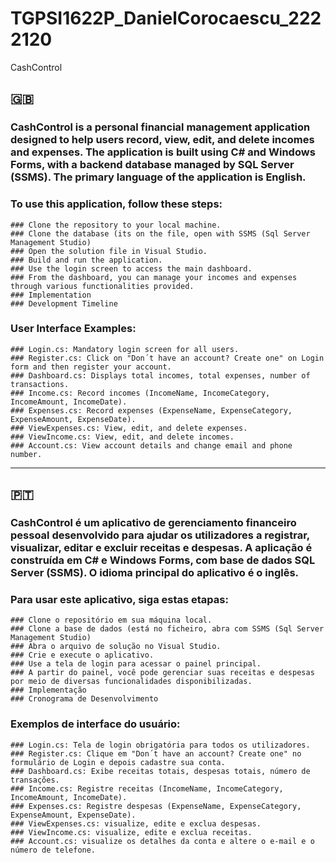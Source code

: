 # TGPSI1622P_DanielCorocaescu_2222120
CashControl

## 🇬🇧
### CashControl is a personal financial management application designed to help users record, view, edit, and delete incomes and expenses. The application is built using C# and Windows Forms, with a backend database managed by SQL Server (SSMS). The primary language of the application is English.

### To use this application, follow these steps:
```
### Clone the repository to your local machine.
### Clone the database (its on the file, open with SSMS (Sql Server Management Studio)
### Open the solution file in Visual Studio.
### Build and run the application.
### Use the login screen to access the main dashboard.
### From the dashboard, you can manage your incomes and expenses through various functionalities provided.
### Implementation
### Development Timeline
```
### User Interface Examples:
```
### Login.cs: Mandatory login screen for all users.
### Register.cs: Click on "Don´t have an account? Create one" on Login form and then register your account.
### Dashboard.cs: Displays total incomes, total expenses, number of transactions.
### Income.cs: Record incomes (IncomeName, IncomeCategory, IncomeAmount, IncomeDate).
### Expenses.cs: Record expenses (ExpenseName, ExpenseCategory, ExpenseAmount, ExpenseDate).
### ViewExpenses.cs: View, edit, and delete expenses.
### ViewIncome.cs: View, edit, and delete incomes.
### Account.cs: View account details and change email and phone number.
```
-------------------------------------------------------------------------------------------------------------------------------------------------------------------------------------------------------------------------------------------------------------------

## 🇵🇹
### CashControl é um aplicativo de gerenciamento financeiro pessoal desenvolvido para ajudar os utilizadores a registrar, visualizar, editar e excluir receitas e despesas. A aplicação é construída em C# e Windows Forms, com base de dados SQL Server (SSMS). O idioma principal do aplicativo é o inglês.

### Para usar este aplicativo, siga estas etapas:
````
### Clone o repositório em sua máquina local.
### Clone a base de dados (está no ficheiro, abra com SSMS (Sql Server Management Studio)
### Abra o arquivo de solução no Visual Studio.
### Crie e execute o aplicativo.
### Use a tela de login para acessar o painel principal.
### A partir do painel, você pode gerenciar suas receitas e despesas por meio de diversas funcionalidades disponibilizadas.
### Implementação
### Cronograma de Desenvolvimento
````
### Exemplos de interface do usuário:
```
### Login.cs: Tela de login obrigatória para todos os utilizadores.
### Register.cs: Clique em "Don´t have an account? Create one" no formulário de Login e depois cadastre sua conta.
### Dashboard.cs: Exibe receitas totais, despesas totais, número de transações.
### Income.cs: Registre receitas (IncomeName, IncomeCategory, IncomeAmount, IncomeDate).
### Expenses.cs: Registre despesas (ExpenseName, ExpenseCategory, ExpenseAmount, ExpenseDate).
### ViewExpenses.cs: visualize, edite e exclua despesas.
### ViewIncome.cs: visualize, edite e exclua receitas.
### Account.cs: visualize os detalhes da conta e altere o e-mail e o número de telefone.
```
